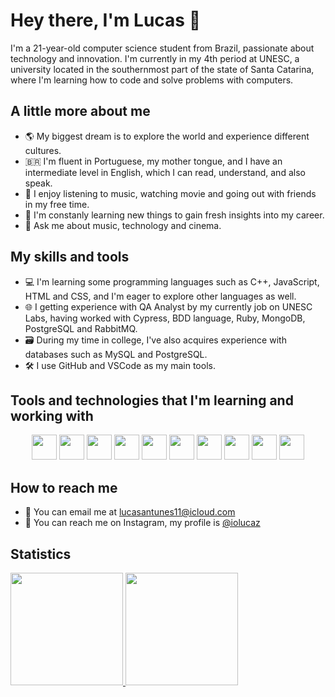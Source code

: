 # Hey there, I'm Lucas 👋

I'm a 21-year-old computer science student from Brazil, passionate about technology and innovation. I'm currently in my 4th period at UNESC, a university located in the southernmost part of the state of Santa Catarina, where I'm learning how to code and solve problems with computers. 

## A little more about me

- 🌎 My biggest dream is to explore the world and experience different cultures.
- 🇧🇷 I'm fluent in Portuguese, my mother tongue, and I have an intermediate level in English, which I can read, understand, and also speak.
- 🎵 I enjoy listening to music, watching movie and going out with friends in my free time.
- 🚀 I'm constanly learning new things to gain fresh insights into my career.
- 💬 Ask me about music, technology and cinema.

## My skills and tools

- 💻 I'm learning some programming languages such as C++, JavaScript, HTML and CSS, and I'm eager to explore other languages as well.
- 🌐 I getting experience with QA Analyst by my currently job on UNESC Labs, having worked with Cypress, BDD language, Ruby, MongoDB, PostgreSQL and RabbitMQ.
- 🗃️ During my time in college, I've also acquires experience with databases such as MySQL and PostgreSQL.
- 🛠️ I use GitHub and VSCode as my main tools.

## Tools and technologies that I'm learning and working with
<div id="techs" align="center">
<img src="https://cdn.jsdelivr.net/gh/devicons/devicon@latest/icons/cplusplus/cplusplus-plain.svg" width="40" height="40"/>
<img src="https://cdn.jsdelivr.net/gh/devicons/devicon@latest/icons/javascript/javascript-plain.svg" width="40" height="40"/> 
<img src="https://cdn.jsdelivr.net/gh/devicons/devicon@latest/icons/html5/html5-plain.svg" width="40" height="40"/>
<img src="https://cdn.jsdelivr.net/gh/devicons/devicon@latest/icons/css3/css3-plain.svg" width="40" height="40"/>
<img src="https://cdn.jsdelivr.net/gh/devicons/devicon@latest/icons/cypressio/cypressio-original.svg" width="40" height="40"/>
<img src="https://cdn.jsdelivr.net/gh/devicons/devicon@latest/icons/cucumber/cucumber-plain.svg" width="40" height="40"/>
<img src="https://cdn.jsdelivr.net/gh/devicons/devicon@latest/icons/mongodb/mongodb-original.svg" width="40" height="40"/>
<img src="https://cdn.jsdelivr.net/gh/devicons/devicon@latest/icons/postgresql/postgresql-original.svg" width="40" height="40"/>
<img src="https://cdn.jsdelivr.net/gh/devicons/devicon@latest/icons/mysql/mysql-original.svg" width="40" height="40"/>
<img src="https://cdn.jsdelivr.net/gh/devicons/devicon@latest/icons/git/git-original.svg" width="40" height="40"/>
</div>

## How to reach me

- 📧 You can email me at <a href = "mailto:lucasantunes11@icloud.com">lucasantunes11@icloud.com</a>
- 💬 You can reach me on Instagram, my profile is <a href="https://instagram.com/iolucaz">@iolucaz</a>

## Statistics

<div>
<a href="https://github.com/iolucas">
<img loading="lazy" height="180em" src="https://github-readme-stats.vercel.app/api/top-langs/?username=iolucas&layout=compact&langs_count=7&theme=transparent"/>
<img loading="lazy" height="180em" src="https://github-readme-stats.vercel.app/api?username=iolucas&show_icons=true&theme=transparent&include_all_commits=true&count_private=true"/>
</div>
